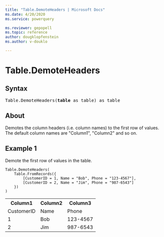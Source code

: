 ```yaml
---
title: "Table.DemoteHeaders | Microsoft Docs"
ms.date: 4/20/2020
ms.service: powerquery

ms.reviewer: gepopell
ms.topic: reference
author: dougklopfenstein
ms.author: v-douklo

---
```

# Table.DemoteHeaders

## Syntax

<pre>
Table.DemoteHeaders(<b>table</b> as table) as table
</pre>
  
## About  
Demotes the column headers (i.e. column names) to the first row of values. The default column names are "Column1", "Column2" and so on.

## Example 1
Demote the first row of values in the table.

```powerquery-m
Table.DemoteHeaders(
    Table.FromRecords({
        [CustomerID = 1, Name = "Bob", Phone = "123-4567"],
        [CustomerID = 2, Name = "Jim", Phone = "987-6543"]
    })
)
```

<table> <tr> <th>Column1</th> <th>Column2</th> <th>Column3</th> </tr> <tr> <td>CustomerID</td> <td>Name</td> <td>Phone</td> </tr> <tr> <td>1</td> <td>Bob</td> <td>123-4567</td> </tr> <tr> <td>2</td> <td>Jim</td> <td>987-6543</td> </tr> </table>
